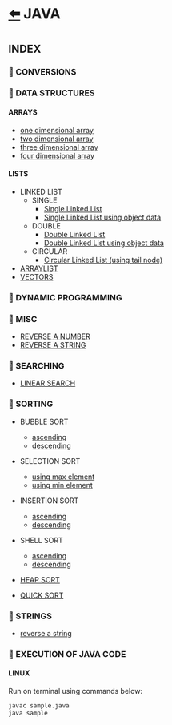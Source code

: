 # [:arrow_left:](../README.md) JAVA

## INDEX

### :rocket: CONVERSIONS

### :rocket: DATA STRUCTURES

#### ARRAYS

* [one dimensional array](Data-Structures/ARRAYS/oneDarray.java)
* [two dimensional array](Data-Structures/ARRAYS/twoDarray.java)
* [three dimensional array](Data-Structures/ARRAYS/threeDarray.java)
* [four dimensional array](Data-Structures/ARRAYS/fourDarray.java)

#### LISTS

* LINKED LIST
  * SINGLE
    * [Single Linked List](Data-Structures/LISTS/SINGLE/LinkedList.java)
    * [Single Linked List using object data](Data-Structures/LISTS/Single-Linked-List/singleLinkedList.java)
  * DOUBLE
    * [Double Linked List](Data-Structures/LISTS/DOUBLE/DoublyLinkedList.java)
    * [Double Linked List using object data](Data-Structures/LISTS/Double-Linked-List/DoubleLinkedList.java)
  * CIRCULAR
    * [Circular Linked List (using tail node)](Data-Structures/LISTS/CIRCULAR/CircularLinkedList.java)
* [ARRAYLIST](Data-Structures/LISTS/arrayList.java)
* [VECTORS](Data-Structures/LISTS/vectors.java)

### :rocket: DYNAMIC PROGRAMMING

### :rocket: MISC

* [REVERSE A NUMBER](Misc/reverse_no.java)
* [REVERSE A STRING](Misc/reverseString.java)

### :rocket: SEARCHING

* [LINEAR SEARCH](Searches/linearSearch.java)

### :rocket: SORTING

* BUBBLE SORT
  * [ascending](Sorting/BUBBLE-SORT/BubbleSort.java)
  * [descending](Sorting/BUBBLE-SORT/bubbleSort.java)

* SELECTION SORT
  * [using max element](Sorting/SelectionSort.java)
  * [using min element](Sorting/selectionsort.java)

* INSERTION SORT
  * [ascending](Sorting/insertionSort.java)
  * [descending](Sorting/InsertionSort.java)

* SHELL SORT
  * [ascending](Sorting/ShellSort.java)
  * [descending](Sorting/shellSort.java)
  
* [HEAP SORT](Sorting/HeapSort.java)
* [QUICK SORT](Sorting/QuickSort.java)

### :rocket: STRINGS

* [reverse a string](Strings/reverseString.java)

### :rocket: EXECUTION OF JAVA CODE

#### LINUX

Run on terminal using commands below:

```bash
javac sample.java
java sample
```